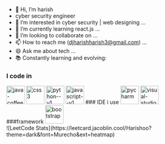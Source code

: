 - 👋 Hi, I’m harish
-  cyber security engineer
- 👀 I’m interested in cyber security | web designing ...
- 🌱 I’m currently learning react.js ...
- 💞️ I’m looking to collaborate on ...
- 📫 How to reach me (djharishharish3@gmail.com) ...
- 😄 Ask me about tech ...
- 📚 Constantly learning and evolving:
### I code in 
<img width="48" height="48" src="https://img.icons8.com/color/48/java-coffee-cup-logo--v1.png" alt="java-coffee-cup-logo--v1"/>
<img width="48" height="48" src="https://img.icons8.com/color/48/css3.png" alt="css3"/>
<img width="48" height="48" src="https://img.icons8.com/color/48/python--v1.png" alt="python--v1"/>
<img width="48" height="48" src="https://img.icons8.com/color/48/javascript--v1.png" alt="javascript--v1"/>
### IDE i use 
<img width="48" height="48" src="https://img.icons8.com/color/48/pycharm.png" alt="pycharm"/> <img width="48" height="48" src="https://img.icons8.com/color/48/visual-studio-code-2019.png" alt="visual-studio-code-2019"/>
<br/>
###framework 
<img width="48" height="48" src="https://img.icons8.com/color-glass/48/bootstrap.png" alt="bootstrap"/>
<br/>
![LeetCode Stats](https://leetcard.jacoblin.cool/Harishoo?theme=dark&font=Murecho&ext=heatmap)
<!---
djharish6/djharish6 is a ✨ special ✨ repository because its `README.md` (this file) appears on your GitHub profile.
You can click the Preview link to take a look at your changes.
--->

